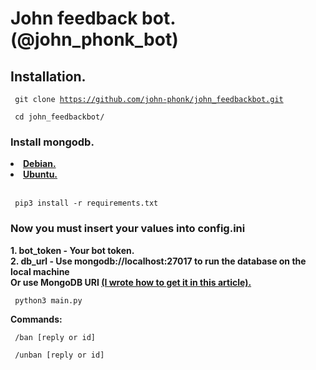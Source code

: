 <h1>John feedback bot.(@john_phonk_bot)</h1>

<h2>Installation.</h2>

<code>  git clone https://github.com/john-phonk/john_feedbackbot.git</code>

<code>  cd john_feedbackbot/</code>

<h3>Install mongodb.</h3>
<nav>
<li><b><a href='https://docs.mongodb.com/manual/tutorial/install-mongodb-on-debian/'>Debian.</a></b></li>
<li><b><a href='https://docs.mongodb.com/manual/tutorial/install-mongodb-on-ubuntu/'>Ubuntu.</a></b></li></br>
</nav>


<code>  pip3 install -r requirements.txt</code></br>


<h3>Now you must insert your values into config.ini</h3>


<b>1. bot_token - Your bot token.</b></br>
<b>2. db_url - Use mongodb://localhost:27017 to run the database on the local machine</br>Or use MongoDB URI <a href='https://telegra.ph/How-To-get-Mongodb-URI-06-26'>(I wrote how to get it in this article).</b></a></br>


<code>  python3 main.py</code>

<b>Commands:</b>

<code> /ban [reply or id]</code>

<code> /unban [reply or id]</code>
